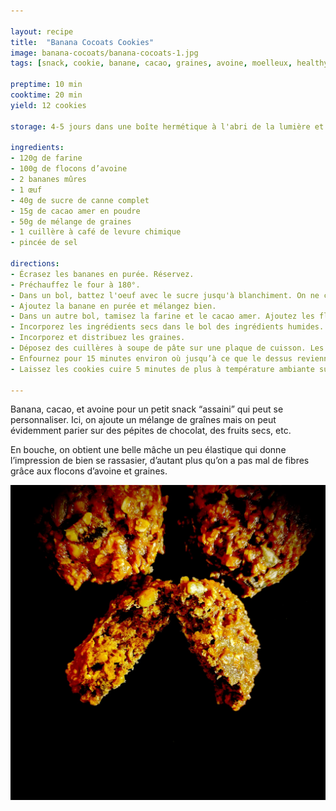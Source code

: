 ```yaml
---

layout: recipe
title:  "Banana Cocoats Cookies"
image: banana-cocoats/banana-cocoats-1.jpg
tags: [snack, cookie, banane, cacao, graines, avoine, moelleux, healthy]

preptime: 10 min
cooktime: 20 min
yield: 12 cookies

storage: 4-5 jours dans une boîte hermétique à l'abri de la lumière et la chaleur. 2–3 mois au congélateur.

ingredients:
- 120g de farine
- 100g de flocons d’avoine
- 2 bananes mûres
- 1 œuf
- 40g de sucre de canne complet 
- 15g de cacao amer en poudre 
- 50g de mélange de graines
- 1 cuillère à café de levure chimique
- pincée de sel 

directions:
- Écrasez les bananes en purée. Réservez.
- Préchauffez le four à 180°. 
- Dans un bol, battez l'oeuf avec le sucre jusqu'à blanchiment. On ne cherche pas à ajouter de l'air pour amener du volume donc arrêtez-vous des que la mixture a pris une couleur jaune pâle. 
- Ajoutez la banane en purée et mélangez bien.
- Dans un autre bol, tamisez la farine et le cacao amer. Ajoutez les flocons d’avoine et mélangez. Ajoutez la levure et le sel et mélangez une dernière fois.
- Incorporez les ingrédients secs dans le bol des ingrédients humides. On cherche juste à incorporer pour qu'il n'y ait plus de gros grumeau.
- Incorporez et distribuez les graines.
- Déposez des cuillères à soupe de pâte sur une plaque de cuisson. Les cookies ne vont pas énormément s’étaler à la cuisson donc n’hésitez pas à leur donner une belle forme avant d’enfourner. 
- Enfournez pour 15 minutes environ où jusqu’à ce que le dessus revienne lentement dans sa position initiale lorsque l’on appuie dessus.
- Laissez les cookies cuire 5 minutes de plus à température ambiante sur la plaque puis déplacez-les sur une grille de refroidissement. 

---
```


Banana, cacao, et avoine pour un petit snack “assaini” qui peut se personnaliser. Ici, on ajoute un mélange de graînes mais on peut évidemment parier sur des pépites de chocolat, des fruits secs, etc.

En bouche, on obtient une belle mâche un peu élastique qui donne l’impression de bien se rassasier, d’autant plus qu’on a pas mal de fibres grâce aux flocons d’avoine et graines.

![C‘est vraiment très très moelleux, il ne faut pas en attendre du croquant.](../images/banana-cocoats/banana-cocoats-2.jpg)